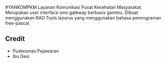 #YANKOMPKM
Layanan Komunikasi Pusat Kesehatan Masyarakat. Merupakan user interface sms gateway berbasis gammu. Dibuat menggunakan RAD Tools lazarus yang menggunakan bahasa pemrograman free-pascal.

## Credit
- Puskesmas Pejawaran
- Ibu Desi
